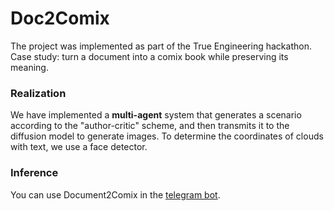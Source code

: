 # Doc2Comix

The project was implemented as part of the True Engineering hackathon. Case study: turn a document into a comix book while preserving its meaning. 

### Realization
We have implemented a **multi-agent** system that generates a scenario according to the "author-critic" scheme, and then transmits it to the diffusion model to generate images. To determine the coordinates of clouds with text, we use a face detector.

### Inference
You can use Document2Comix in the [telegram bot](https://t.me/docs_to_comics_bot).
